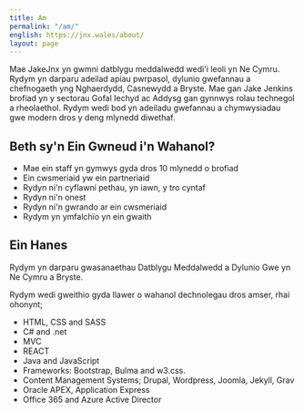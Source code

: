 ```yaml
---
title: Am
permalink: "/am/"
english: https://jnx.wales/about/
layout: page
---
```


Mae JakeJnx yn gwmni datblygu meddalwedd wedi'i leoli yn Ne Cymru. Rydym yn darparu adeilad apiau pwrpasol, dylunio gwefannau a chefnogaeth yng Nghaerdydd, Casnewydd a Bryste. Mae gan Jake Jenkins brofiad yn y sectorau Gofal Iechyd ac Addysg gan gynnwys rolau technegol a rheolaethol. Rydym wedi bod yn adeiladu gwefannau a chymwysiadau gwe modern dros y deng mlynedd diwethaf.

## Beth sy'n Ein Gwneud i'n Wahanol?

* Mae ein staff yn gymwys gyda dros 10 mlynedd o brofiad
* Ein cwsmeriaid yw ein partneriaid
* Rydyn ni'n cyflawni pethau, yn iawn, y tro cyntaf
* Rydyn ni'n onest
* Rydyn ni'n gwrando ar ein cwsmeriaid
* Rydym yn ymfalchïo yn ein gwaith

## Ein Hanes

Rydym yn darparu gwasanaethau Datblygu Meddalwedd a Dylunio Gwe yn Ne Cymru a Bryste.

Rydym wedi gweithio gyda llawer o wahanol dechnolegau dros amser, rhai ohonynt;

* HTML, CSS and SASS
* C# and .net
* MVC
* REACT
* Java and JavaScript
* Frameworks: Bootstrap, Bulma and w3.css.
* Content Management Systems; Drupal, Wordpress, Joomla, Jekyll, Grav
* Oracle APEX, Application Express
* Office 365 and Azure Active Director